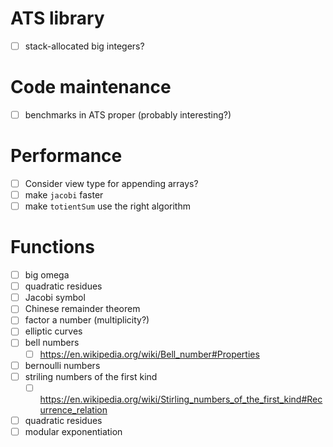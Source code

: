 # ATS library
- [ ] stack-allocated big integers?
# Code maintenance
- [ ] benchmarks in ATS proper (probably interesting?)
# Performance
- [ ] Consider view type for appending arrays?
- [ ] make `jacobi` faster
- [ ] make `totientSum` use the right algorithm
# Functions
- [ ] big omega
- [ ] quadratic residues
- [ ] Jacobi symbol
- [ ] Chinese remainder theorem
- [ ] factor a number (multiplicity?)
- [ ] elliptic curves
- [ ] bell numbers
  - [ ] https://en.wikipedia.org/wiki/Bell_number#Properties
- [ ] bernoulli numbers
- [ ] striling numbers of the first kind
  - [ ] https://en.wikipedia.org/wiki/Stirling_numbers_of_the_first_kind#Recurrence_relation
- [ ] quadratic residues
- [ ] modular exponentiation
